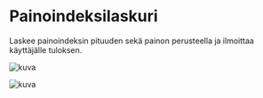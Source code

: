# Painoindeksilaskuri

Laskee painoindeksin pituuden sekä painon perusteella ja ilmoittaa käyttäjälle tuloksen.

![kuva](https://user-images.githubusercontent.com/89644326/170036621-b95776d8-cdc5-4d5c-9abb-e94d97ba0e79.png)

![kuva](https://user-images.githubusercontent.com/89644326/170036780-d6e3d754-cd69-4861-a2e1-aba0088a3a18.png)
